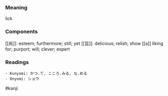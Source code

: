 ### Meaning

lick

### Components

[[尚]]: esteem; furthermore; still; yet [[旨]]: delicious; relish; show [[a]] liking for; purport; will; clever; expert

### Readings

```
- Kunyomi: かつ.て, こころ.みる, な.める
- Onyomi: ショウ
```

#kanji